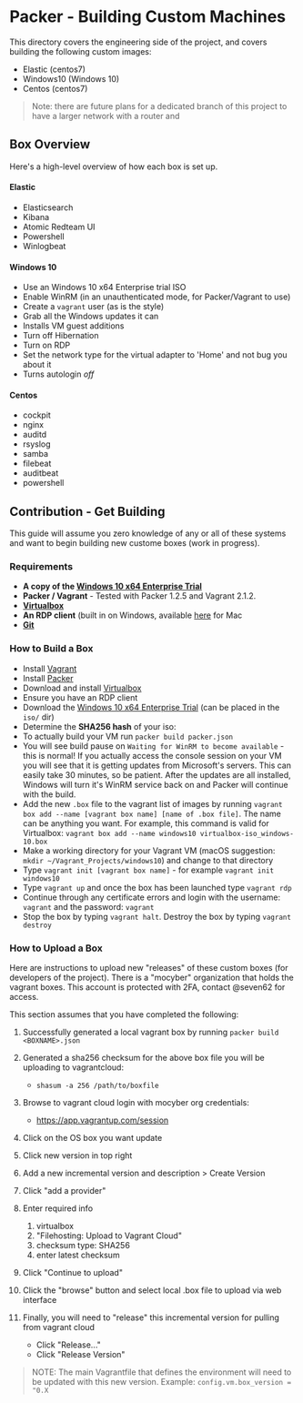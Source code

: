 # Packer - Building Custom Machines

This directory covers the engineering side of the project, and covers building 
the following custom images:

- Elastic (centos7)
- Windows10 (Windows 10)
- Centos (centos7)

> Note: there are future plans for a dedicated branch of this project to have 
a larger network with a router and 


## Box Overview
Here's a high-level overview of how each box is set up.


#### Elastic

* Elasticsearch
* Kibana
* Atomic Redteam UI
* Powershell
* Winlogbeat


#### Windows 10

* Use an Windows 10 x64 Enterprise trial ISO
* Enable WinRM (in an unauthenticated mode, for Packer/Vagrant to use)
* Create a `vagrant` user (as is the style)
* Grab all the Windows updates it can
* Installs VM guest additions
* Turn off Hibernation
* Turn on RDP
* Set the network type for the virtual adapter to 'Home' and not bug you about it
* Turns autologin *off*


#### Centos

* cockpit
* nginx
* auditd
* rsyslog
* samba
* filebeat
* auditbeat
* powershell


## Contribution - Get Building
This guide will assume you zero knowledge of any or all of these systems and want to begin building new custome boxes (work in progress).

### Requirements

* **A copy of the [Windows 10 x64 Enterprise Trial](https://www.microsoft.com/en-us/evalcenter/evaluate-windows-10-enterprise)**
* **Packer / Vagrant** - Tested with Packer 1.2.5 and Vagrant 2.1.2. 
* **[Virtualbox](https://www.virtualbox.org/)**
* **An RDP client** (built in on Windows, available [here](https://itunes.apple.com/us/app/microsoft-remote-desktop-10/id1295203466?mt=12) for Mac
* **[Git](https://git-scm.com/book/en/v2/Getting-Started-Installing-Git)**


### How to Build a Box

* Install [Vagrant](https://www.vagrantup.com/)
* Install [Packer](https://packer.io/)
* Download and install [Virtualbox](https://www.virtualbox.org/)
* Ensure you have an RDP client
* Download the [Windows 10 x64 Enterprise Trial](https://www.microsoft.com/en-us/evalcenter/evaluate-windows-10-enterprise) (can be placed in the `iso/` dir)
* Determine the **SHA256 hash** of your iso: 
* To actually build your VM run `packer build packer.json` 
* You will see build pause on `Waiting for WinRM to become available` - this is normal! If you actually access the console session on your VM you will see that it is getting updates from Microsoft's servers. This can easily take 30 minutes, so be patient. After the updates are all installed, Windows will turn it's WinRM service back on and Packer will continue with the build. 
* Add the new `.box` file to the vagrant list of images by running `vagrant box add --name [vagrant box name] [name of .box file]`. The name can be anything you want. For example, this command is valid for Virtualbox: `vagrant box add --name windows10 virtualbox-iso_windows-10.box`
* Make a working directory for your Vagrant VM (macOS suggestion: `mkdir ~/Vagrant_Projects/windows10`) and change to that directory
* Type `vagrant init [vagrant box name]` - for example `vagrant init windows10`
* Type `vagrant up` and once the box has been launched type `vagrant rdp`
* Continue through any certificate errors and login with the username: `vagrant` and the password: `vagrant`
* Stop the box by typing `vagrant halt`. Destroy the box by typing `vagrant destroy`


### How to Upload a Box

Here are instructions to upload new "releases" of these custom boxes (for developers 
of the project). There is a "mocyber" organization that holds the vagrant boxes. 
This account is protected with 2FA, contact @seven62 for access.

This section assumes that you have completed the following:
1. Successfully generated a local vagrant box by running `packer build <BOXNAME>.json`
1. Generated a sha256 checksum for the above box file you will be uploading to vagrantcloud:
    - `shasum -a 256 /path/to/boxfile`


1. Browse to vagrant cloud login with mocyber org credentials: 
    - https://app.vagrantup.com/session
1. Click on the OS box you want update
1. Click new version in top right
1. Add a new incremental version and description > Create Version
1. Click "add a provider"
1. Enter required info
    1. virtualbox
    2. "Filehosting: Upload to Vagrant Cloud"
    3. checksum type: SHA256
    4. enter latest checksum
1. Click "Continue to upload"
1. Click the "browse" button and select local .box file to upload via web interface
1. Finally, you will need to "release" this incremental version for pulling from vagrant cloud
    - Click "Release..."
    - Click "Release Version"

> NOTE: The main Vagrantfile that defines the environment will need to be updated with this new version. Example: `config.vm.box_version = "0.X`